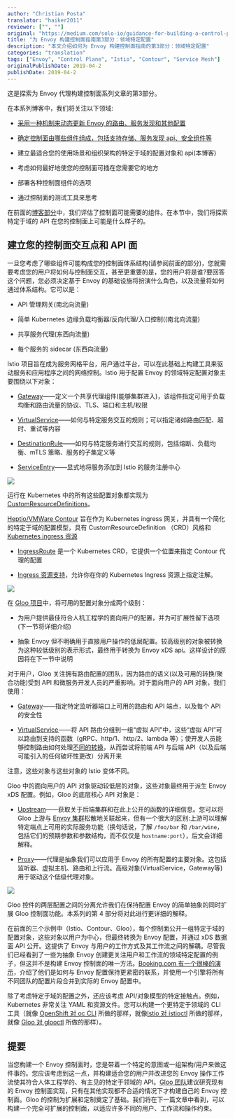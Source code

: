 ```yaml
---
author: "Christian Posta"
translator: "haiker2011"
reviewer: ["", ""]
original: "https://medium.com/solo-io/guidance-for-building-a-control-plane-for-envoy-part-3-domain-specific-configuration-c97e8124b9d1"
title: "为 Envoy 构建控制面指南第3部分：领域特定配置"
description: "本文介绍如何为 Envoy 构建控制面指南的第3部分：领域特定配置"
categories: "translation"
tags: ["Envoy", "Control Plane", "Istio", "Contour", "Service Mesh"]
originalPublishDate: 2019-04-2
publishDate: 2019-04-2
---
```


这是探索为 Envoy 代理构建控制面系列文章的第3部分。

在本系列博客中，我们将关注以下领域:

* [采用一种机制来动态更新 Envoy 的路由、服务发现和其他配置](https://medium.com/solo-io/guidance-for-building-a-control-plane-to-manage-envoy-proxy-at-the-edge-as-a-gateway-or-in-a-mesh-badb6c36a2af)

* [确定控制面由哪些组件组成，包括支持存储、服务发现 api、安全组件等](https://medium.com/solo-io/guidance-for-building-a-control-plane-for-envoy-proxy-part-2-identify-components-2d0731b0d8a4)

* 建立最适合您的使用场景和组织架构的特定于域的配置对象和 api(本博客)

* 考虑如何最好地使您的控制面可插在您需要它的地方

* 部署各种控制面组件的选项

* 通过控制面的测试工具来思考

在前面的[博客部分](https://medium.com/solo-io/guidance-for-building-a-control-plane-for-envoy-proxy-part-2-identify-components-2d0731b0d8a4)中，我们评估了控制面可能需要的组件。在本节中，我们将探索特定于域的 API 在您的控制面上可能是什么样子的。

## 建立您的控制面交互点和 API 面

一旦您考虑了哪些组件可能构成您的控制面体系结构(请参阅前面的部分)，您就需要考虑您的用户将如何与控制面交互，甚至更重要的是，您的用户将是谁?要回答这个问题，您必须决定基于 Envoy 的基础设施将扮演什么角色，以及流量将如何通过体系结构。它可以是：

* API 管理网关(南北向流量)

* 简单 Kubernetes 边缘负载均衡器/反向代理/入口控制((南北向流量)

* 共享服务代理(东西向流量)

* 每个服务的 sidecar (东西向流量)

Istio 项目旨在成为服务网格平台，用户通过平台，可以在此基础上构建工具来驱动服务和应用程序之间的网络控制。Istio 用于配置 Envoy 的领域特定配置对象主要围绕以下对象：

* [Gateway](https://istio.io/docs/reference/config/networking/)——定义一个共享代理组件(能够集群进入)，该组件指定可用于负载均衡和路由流量的协议、TLS、端口和主机/权限

* [VirtualService](https://istio.io/docs/reference/config/networking/)——如何与特定服务交互的规则；可以指定诸如路由匹配、超时、重试等内容

* [DestinationRule](https://istio.io/docs/reference/config/networking/)——如何与特定服务进行交互的规则，包括熔断、负载均衡、mTLS 策略、服务的子集定义等

* [ServiceEntry](https://istio.io/docs/reference/config/networking/)——显式地将服务添加到 Istio 的服务注册中心

![](https://ww1.sinaimg.cn/large/006gLaqLgy1g1ocpfgj5dj30ma09dq3j.jpg)

运行在 Kubernetes 中的所有这些配置对象都实现为 [CustomResourceDefinitions](https://kubernetes.io/docs/concepts/extend-kubernetes/api-extension/custom-resources/)。

[Heptio/VMWare Contour](https://github.com/heptio/contour) 旨在作为 Kubernetes ingress 网关，并具有一个简化的特定于域的配置模型，具有 CustomResourceDefinition （CRD）风格和 [Kubernetes ingress 资源](https://kubernetes.io/docs/concepts/services-networking/ingress/)

* [IngressRoute](https://github.com/heptio/contour/blob/master/docs/ingressroute.md) 是一个 Kubernetes CRD，它提供一个位置来指定 Contour 代理的配置

* [Ingress 资源支持](https://github.com/heptio/contour/blob/master/docs/annotations.md)，允许你在你的 Kubernetes Ingress 资源上指定注解。

![](https://ww1.sinaimg.cn/large/006gLaqLly1g1oao8vmp8j30hc05gaa8.jpg)

在 [Gloo 项目](https://gloo.solo.io/)中，将可用的配置对象分成两个级别：

* 为用户提供最佳符合人机工程学的面向用户的配置，并为可扩展性留下选项(下一节将详细介绍)

* 抽象 Envoy 但不明确用于直接用户操作的低层配置。较高级别的对象被转换为这种较低级别的表示形式，最终用于转换为 Envoy xDS api。这样设计的原因将在下一节中说明

对于用户，Gloo 关注拥有路由配置的团队，因为路由的语义(以及可用的转换/聚合功能)受到 API 和微服务开发人员的严重影响。对于面向用户的 API 对象，我们使用：

* [Gateway](https://gloo.solo.io/v1/github.com/solo-io/gloo/projects/gateway/api/v1/gateway.proto.sk/)——指定特定监听器端口上可用的路由和 API 端点，以及每个 API 的安全性

* [VirtualService ](https://gloo.solo.io/v1/github.com/solo-io/gloo/projects/gateway/api/v1/virtual_service.proto.sk/)——将 API 路由分组到一组“虚拟 API”中，这些“虚拟 API”可以路由到支持的函数（gRPC、http/1、http/2、lambda 等）；使开发人员能够控制路由如何处理[不同的转换]()，从而尝试将前端 API 与后端 API（以及后端可能引入的任何破坏性更改）分离开来

注意，这些对象与这些对象的 Istio 变体不同。

Gloo 中的面向用户的 API 对象驱动较低层的对象，这些对象最终用于派生 Envoy xDS 配置。例如，Gloo 的底层核心 API 对象是：

* [Upstream](https://gloo.solo.io/v1/github.com/solo-io/gloo/projects/gloo/api/v1/upstream.proto.sk/)——获取关于后端集群和在此上公开的函数的详细信息。您可以将 Gloo 上游与 [Envoy 集群](https://www.envoyproxy.io/docs/envoy/latest/api-v2/api/v2/cds.proto)松散地关联起来，但有一个很大的区别:上游可以理解特定端点上可用的实际服务功能（换句话说，了解 `/foo/bar` 和 `/bar/wine`，包括它们的预期参数和参数结构，而不仅仅是 `hostname:port`），后文会详细解释。

* [Proxy](https://gloo.solo.io/v1/github.com/solo-io/gloo/projects/gloo/api/v1/proxy.proto.sk/)——代理是抽象我们可以应用于 Envoy 的所有配置的主要对象。这包括监听器、虚拟主机、路由和上行流。高级对象(VirtualService，Gateway等)用于驱动这个低级代理对象。

![](https://ws1.sinaimg.cn/large/006gLaqLgy1g1ocrrdccrj30o20dxabd.jpg)

Gloo 控件的两层配置之间的分离允许我们在保持配置 Envoy 的简单抽象的同时扩展 Gloo 控制面功能。本系列的第 4 部分将对此进行更详细的解释。

在前面的三个示例中（Istio、Contour、Gloo），每个控制面公开一组特定于域的配置对象，这些对象以用户为中心，但最终转换为 Envoy 配置，并通过 xDS 数据面 API 公开。这提供了 Envoy 与用户的工作方式及其工作流之间的解耦。尽管我们已经看到了一些为抽象 Envoy 创建更关注用户和工作流的领域特定配置的例子，但这并不是构建 Envoy 控制面的唯一方法。[Booking.com 有一个很棒的演示](https://www.slideshare.net/IvanKruglov/ivan-kruglov-introducing-envoybased-service-mesh-at-bookingcom-version-7)，介绍了他们是如何与 Envoy 配置保持更紧密的联系，并使用一个引擎将所有不同团队的配置片段合并到实际的 Envoy 配置中。

除了考虑特定于域的配置之外，还应该考虑 API/对象模型的特定接触点。例如，Kubernetes 非常关注 YAML 和资源文件。您可以构建一个更特定于领域的 CLI 工具（就像 [OpenShift 对 oc CLI](https://docs.openshift.com/enterprise/3.2/dev_guide/new_app.html#dev-guide-new-app) 所做的那样，就像[Istio 对 istioctl](https://istio.io/docs/reference/commands/istioctl/) 所做的那样，就像 [Gloo 对 glooctl](https://gloo.solo.io/cli/glooctl/) 所做的那样）。

## 提要

当您构建一个 Envoy 控制面时，您是带着一个特定的意图或一组架构/用户来做这件事的。您应该考虑到这一点，并构建适合您的用户并改进您的 Envoy 操作工作流使其符合人体工程学的、有主见的特定于领域的 API。[Gloo 团队](https://github.com/solo-io/gloo/graphs/contributors)建议研究现有的 Envoy 控制面实现，只有在其他实现都不合适的情况下才构建自己的 Envoy 控制面。Gloo 的控制为扩展和定制奠定了基础。我们将在下一篇文章中看到，可以构建一个完全可扩展的控制面，以适应许多不同的用户、工作流和操作约束。
